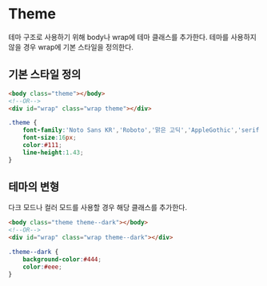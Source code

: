 # Theme

테마 구조로 사용하기 위해 body나 wrap에 테마 클래스를 추가한다.
테마를 사용하지 않을 경우 wrap에 기본 스타일을 정의한다.

## 기본 스타일 정의

```html
<body class="theme"></body>
<!--OR-->
<div id="wrap" class="wrap theme"></div>
```

```css
.theme {
    font-family:'Noto Sans KR','Roboto','맑은 고딕','AppleGothic','serif';
    font-size:16px;
    color:#111;
    line-height:1.43;
}
```

## 테마의 변형

다크 모드나 컬러 모드를 사용할 경우 해당 클래스를 추가한다.

```html
<body class="theme theme--dark"></body>
<!--OR-->
<div id="wrap" class="wrap theme--dark"></div>
```

```css
.theme--dark {
    background-color:#444;
    color:#eee;
}
```